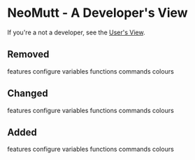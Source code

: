 # NeoMutt - A Developer's View

If you're a not a developer, see the [User's View](user.md).

## Removed

features
configure
variables
functions
commands
colours

## Changed

features
configure
variables
functions
commands
colours

## Added

features
configure
variables
functions
commands
colours

